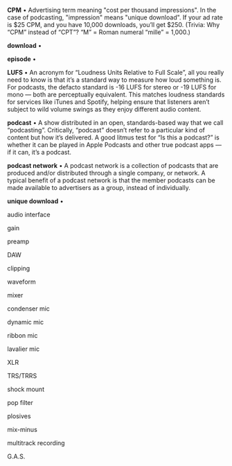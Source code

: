 **CPM** • Advertising term meaning "cost per thousand impressions". In the case of podcasting, "impression" means "unique download". If your ad rate is $25 CPM, and you have 10,000 downloads, you’ll get $250. (Trivia: Why “CPM” instead of “CPT”? “M” = Roman numeral “mille” = 1,000.)

**download** • 

**episode** • 

**LUFS** • An acronym for “Loudness Units Relative to Full Scale”, all you really need to know is that it’s a standard way to measure how loud something is. For podcasts, the defacto standard is -16 LUFS for stereo or -19 LUFS for mono — both are perceptually equivalent. This matches loudness standards for services like iTunes and Spotify, helping ensure that listeners aren’t subject to wild volume swings as they enjoy different audio content.

**podcast** • A show distributed in an open, standards-based way that we call “podcasting”. Critically, “podcast” doesn’t refer to a particular kind of content but how it’s delivered. A good litmus test for “Is this a podcast?” is whether it can be played in Apple Podcasts and other true podcast apps — if it can, it’s a podcast.

**podcast network** • A podcast network is a collection of podcasts that are produced and/or distributed through a single company, or network. A typical benefit of a podcast network is that the member podcasts can be made available to advertisers as a group, instead of individually.

**unique download** •

audio interface

gain

preamp

DAW

clipping

waveform

mixer

condenser mic

dynamic mic

ribbon mic

lavalier mic

XLR

TRS/TRRS

shock mount

pop filter

plosives

mix-minus

multitrack recording

G.A.S.
